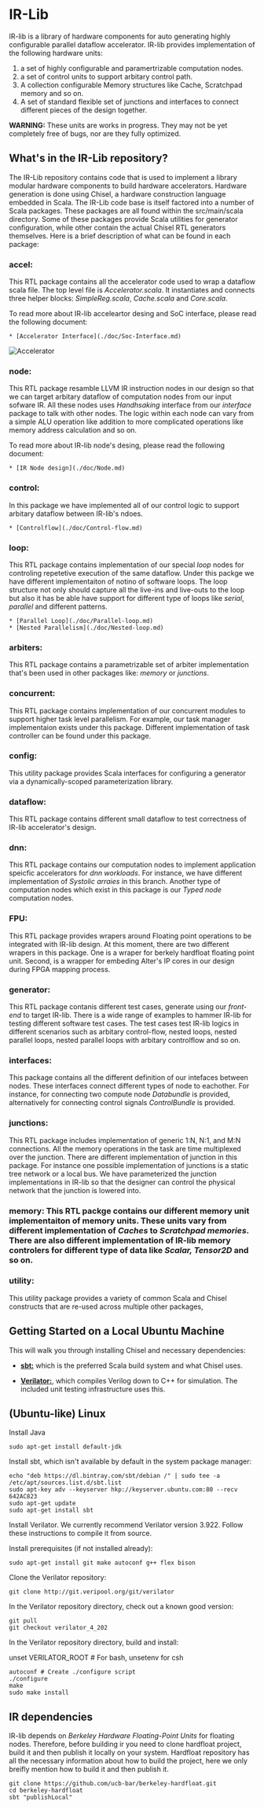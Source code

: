 # IR-Lib

IR-lib is a library of hardware components for auto generating highly configurable parallel dataflow accelerator.
IR-lib provides implementation of the following hardware units:

1. a set of highly configurable and paramertrizable computation nodes.
2. a set of control units to support arbitary control path.
3. A collection configurable Memory structures like Cache, Scratchpad memory and so on.
4. A set of standard flexible set of junctions and interfaces to connect different pieces of the design together.


**WARNING:** These units are works in progress. They may not be yet completely free of bugs, nor are they fully optimized.

## What's in the IR-Lib repository?

The IR-Lib repository contains code that is used to implement a library modular hardware components to build hardware accelerators. Hardware generation is done using Chisel, a hardware construction language embedded in Scala.
The IR-Lib code base is itself factored into a number of Scala packages. These packages are all found within the src/main/scala directory. Some of these packages provide Scala utilities for generator configuration, while other contain the actual Chisel RTL generators themselves. Here is a brief description of what can be found in each package:

### accel:

This RTL package contains all the accelerator code used to wrap a dataflow scala file. The top level file is *Accelerator.scala*. It instantiates and connects three helper blocks: *SimpleReg.scala*, *Cache.scala* and *Core.scala*.

To read more about IR-lib acceleartor desing and SoC interface, please read the following document:

    * [Accelerator Interface](./doc/Soc-Interface.md)

![Accelerator](https://www.dropbox.com/s/q600al5gt2yo91i/accelerator-resize.png?raw=1)


### node:

This RTL package resamble LLVM IR instruction nodes in our design so that we can target arbitary dataflow of computation nodes from our input sofware IR. All these nodes uses *Handhsaking* interface from our *interface* package to talk with other nodes. The logic within each node can vary from a simple ALU operation like addition to more complicated operations like memory address calculation and so on.

To read more about IR-lib node's desing, please read the following document:

    * [IR Node design](./doc/Node.md)

### control:

In this package we have implemented all of our control logic to support arbitary dataflow between IR-lib's ndoes.

    * [Controlflow](./doc/Control-flow.md)


### loop:

This RTL package contains implementation of our special *loop* nodes for controling repetetive execution of the same dataflow. Under this packge we have different implementaiton of notino of software loops. The loop structure not only should capture all the live-ins and live-outs to the loop but also it has be able have support for different type of loops like *serial*, *parallel* and different patterns.

    * [Parallel Loop](./doc/Parallel-loop.md)
    * [Nested Parallelism](./doc/Nested-loop.md)


### arbiters:

This RTL package contains a parametrizable set of arbiter implementation that's been used in other packages like: *memory* or *junctions*.


### concurrent:

This RTL package contains implementation of our concurrent modules to support higher task level parallelism. For example, our task manager implementaion exists under this package. Different implementation of task controller can be found under this package.


### config:

This utility package provides Scala interfaces for configuring a generator via a dynamically-scoped parameterization library.


### dataflow:

This RTL package contains different small dataflow to test correctness of IR-lib accelerator's design.

### dnn:

This RTL package contains our computation nodes to implement application speicfic accelerators for *dnn workloads*. For instance, we have different implementation of *Systolic arraies* in this branch. Another type of computation nodes which exist in this package is our *Typed node* computation nodes.
### FPU:

This RTL package provides wrapers around Floating point operations to be integrated with IR-lib design. At this moment, there are two different wrapers in this package. One is a wraper for berkely hardfloat floating point unit. Second, is a wrapper for embeding Alter's IP cores in our design during FPGA mapping process.
### generator:

This RTL package contanis different test cases, generate using our *front-end* to target IR-lib. There is a wide range of examples to hammer IR-lib for testing different software test cases. The test cases test IR-lib logics in different scenarios such as arbitary control-flow, nested loops, nested parallel loops, nested parallel loops with arbitary controlflow and so on.

### interfaces:

This package contains all the different definition of our intefaces between nodes. These interfaces connect different types of node to eachother. For instance, for connecting two compute node *Databundle* is provided, alternatively for connecting control signals *ControlBundle* is provided.


### junctions:

This RTL package includes implementation of  generic 1:N, N:1, and M:N connections.
All the memory operations in the task are time multiplexed over the junction. There are different implementation of junction in this package. For instance one possible implementation of junctions is a static tree network or a local bus.
We have parameterized the junction implementations in IR-lib so that the designer can control the physical network that the junction is lowered into.


### memory: This RTL packge contains our different memory unit implementaiton of memory units. These units vary from different implementation of *Caches* to *Scratchpad memories*. There are also different implementation of IR-lib memory controlers for different type of data like *Scalar, Tensor2D* and so on.


### utility:

This utility package provides a variety of common Scala and Chisel constructs that are re-used across multiple other packages,


## Getting Started on a Local Ubuntu Machine

This will walk you through installing Chisel and necessary dependencies:

* **[sbt:](https://www.scala-sbt.org/)** which is the preferred Scala build system and what Chisel uses.

* **[Verilator:](https://www.veripool.org/wiki/verilator)**, which compiles Verilog down to C++ for simulation. The included unit testing infrastructure uses this.

## (Ubuntu-like) Linux

Install Java

```
sudo apt-get install default-jdk
```

Install sbt, which isn't available by default in the system package manager:

```
echo "deb https://dl.bintray.com/sbt/debian /" | sudo tee -a /etc/apt/sources.list.d/sbt.list
sudo apt-key adv --keyserver hkp://keyserver.ubuntu.com:80 --recv 642AC823
sudo apt-get update
sudo apt-get install sbt
```

Install Verilator. We currently recommend Verilator version 3.922. Follow these instructions to compile it from source.

Install prerequisites (if not installed already):

```
sudo apt-get install git make autoconf g++ flex bison
```

Clone the Verilator repository:

```
git clone http://git.veripool.org/git/verilator
```
In the Verilator repository directory, check out a known good version:

```
git pull
git checkout verilator_4_202
```

In the Verilator repository directory, build and install:

unset VERILATOR_ROOT # For bash, unsetenv for csh
```
autoconf # Create ./configure script
./configure
make
sudo make install
```


## IR dependencies
IR-lib depends on _Berkeley Hardware Floating-Point Units_ for floating nodes. Therefore, before building ir you need to clone hardfloat project, build it and then publish it locally on your system. Hardfloat repository has all the necessary information about how to build the project, here we only breifly mention how to build it and then publish it.

```
git clone https://github.com/ucb-bar/berkeley-hardfloat.git
cd berkeley-hardfloat
sbt "publishLocal"
```
